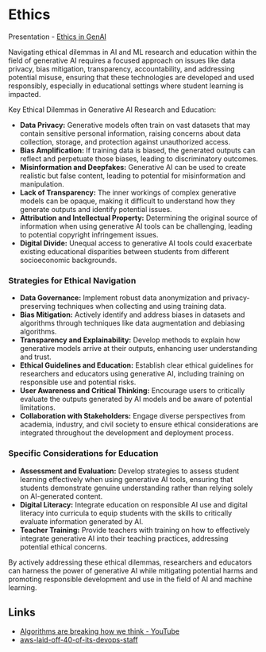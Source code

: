 # Ethics

Presentation - [Ethics in GenAI](https://docs.google.com/presentation/d/1R-o8VoK926GisNSoHL6c2t52cOYUWyLjRyqtpC7-ecw/edit?usp=sharing)

Navigating ethical dilemmas in AI and ML research and education within the field of generative AI requires a focused approach on issues like data privacy, bias mitigation, transparency, accountability, and addressing potential misuse, ensuring that these technologies are developed and used responsibly, especially in educational settings where student learning is impacted.

Key Ethical Dilemmas in Generative AI Research and Education:

- **Data Privacy:** Generative models often train on vast datasets that may contain sensitive personal information, raising concerns about data collection, storage, and protection against unauthorized access.
- **Bias Amplification:** If training data is biased, the generated outputs can reflect and perpetuate those biases, leading to discriminatory outcomes.
- **Misinformation and Deepfakes:** Generative AI can be used to create realistic but false content, leading to potential for misinformation and manipulation.
- **Lack of Transparency:** The inner workings of complex generative models can be opaque, making it difficult to understand how they generate outputs and identify potential issues.
- **Attribution and Intellectual Property:** Determining the original source of information when using generative AI tools can be challenging, leading to potential copyright infringement issues.
- **Digital Divide:** Unequal access to generative AI tools could exacerbate existing educational disparities between students from different socioeconomic backgrounds.

### Strategies for Ethical Navigation

- **Data Governance:** Implement robust data anonymization and privacy-preserving techniques when collecting and using training data.
- **Bias Mitigation:** Actively identify and address biases in datasets and algorithms through techniques like data augmentation and debiasing algorithms.
- **Transparency and Explainability:** Develop methods to explain how generative models arrive at their outputs, enhancing user understanding and trust.
- **Ethical Guidelines and Education:** Establish clear ethical guidelines for researchers and educators using generative AI, including training on responsible use and potential risks.
- **User Awareness and Critical Thinking:** Encourage users to critically evaluate the outputs generated by AI models and be aware of potential limitations.
- **Collaboration with Stakeholders:** Engage diverse perspectives from academia, industry, and civil society to ensure ethical considerations are integrated throughout the development and deployment process.

### Specific Considerations for Education

- **Assessment and Evaluation:** Develop strategies to assess student learning effectively when using generative AI tools, ensuring that students demonstrate genuine understanding rather than relying solely on AI-generated content.
- **Digital Literacy:** Integrate education on responsible AI use and digital literacy into curricula to equip students with the skills to critically evaluate information generated by AI.
- **Teacher Training:** Provide teachers with training on how to effectively integrate generative AI into their teaching practices, addressing potential ethical concerns.

By actively addressing these ethical dilemmas, researchers and educators can harness the power of generative AI while mitigating potential harms and promoting responsible development and use in the field of AI and machine learning.

## Links

- [Algorithms are breaking how we think - YouTube](https://youtu.be/QEJpZjg8GuA)
- [aws-laid-off-40-of-its-devops-staff](https://freedium.cfd/https://aws.plainenglish.io/aws-laid-off-40-of-its-devops-staff-what-theyre-using-instead-will-shock-you-544ebb38a63d)
